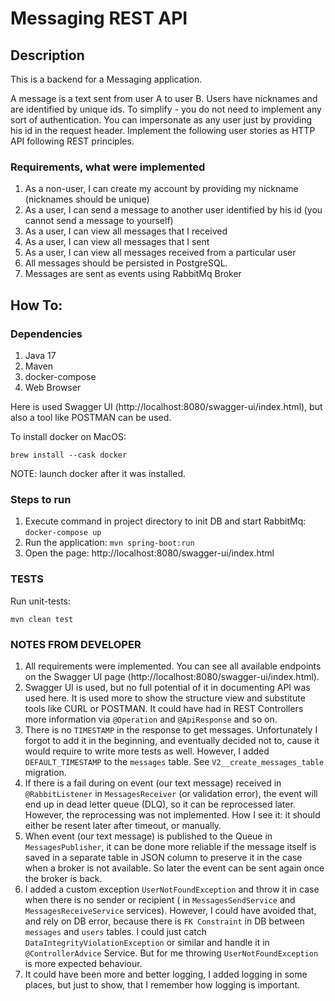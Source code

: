 # Messaging REST API

## Description

This is a backend for a Messaging application.

A message is a text sent from user A to user B. Users have nicknames and are identified by unique ids.
To simplify - you do not need to implement any sort of authentication. You can impersonate as any user just by providing
his id in the request header.
Implement the following user stories as HTTP API following REST principles.

### Requirements, what were implemented

1. As a non-user, I can create my account by providing my nickname (nicknames should be unique)
2. As a user, I can send a message to another user identified by his id (you cannot send a message to yourself)
3. As a user, I can view all messages that I received
4. As a user, I can view all messages that I sent
5. As a user, I can view all messages received from a particular user
6. All messages should be persisted in PostgreSQL.
7. Messages are sent as events using RabbitMq Broker

## How To:

### Dependencies

1. Java 17
2. Maven
3. docker-compose
4. Web Browser

Here is used Swagger UI (http://localhost:8080/swagger-ui/index.html), but also a tool like POSTMAN can be used.

To install docker on MacOS:

```
brew install --cask docker
```

NOTE: launch docker after it was installed.

### Steps to run

1. Execute command in project directory to init DB and start RabbitMq: `docker-compose up`
2. Run the application: `mvn spring-boot:run`
3. Open the page: http://localhost:8080/swagger-ui/index.html

### TESTS

Run unit-tests:

```
mvn clean test
```

### NOTES FROM DEVELOPER

1. All requirements were implemented. You can see all available endpoints on the Swagger UI
   page (http://localhost:8080/swagger-ui/index.html).
2. Swagger UI is used, but no full potential of it in documenting API was used here. It is used more to show the
   structure
   view and substitute tools like CURL or POSTMAN. It could have had in REST Controllers more information
   via `@Operation`
   and `@ApiResponse` and so on.
3. There is no `TIMESTAMP` in the response to get messages. Unfortunately I forgot to add it in the beginning, and
   eventually decided not to, cause it would require to write more tests as well. However, I added `DEFAULT_TIMESTAMP`
   to the `messages` table. See `V2__create_messages_table` migration.
4. If there is a fail during on event (our text message) received in `@RabbitListener` in `MessagesReceiver` (or
   validation error), the event will end up in dead letter queue (DLQ), so it can be reprocessed later. However, the
   reprocessing was not implemented. How I see it: it should either be resent later after timeout, or manually.
5. When event (our text message) is published to the Queue in `MessagesPublisher`, it can be done more reliable if the
   message itself is saved in a separate table in JSON column to preserve it in the case when a broker is not available.
   So later the event can be sent again once the broker is back.
6. I added a custom exception `UserNotFoundException` and throw it in case when there is no sender or recipient (
   in `MessagesSendService` and `MessagesReceiveService` services).
   However, I could have avoided that, and rely on DB error, because there is `FK Constraint` in DB between `messages`
   and `users` tables. I could just catch `DataIntegrityViolationException` or similar and handle it
   in `@ControllerAdvice` Service. But for me throwing `UserNotFoundException` is more expected behaviour.
7. It could have been more and better logging, I added logging in some places, but just to show, that I remember how
   logging is important.